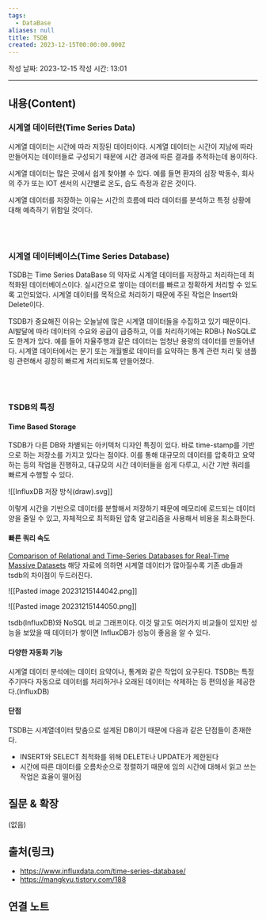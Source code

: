 ```yaml
---
tags:
  - DataBase
aliases: null
title: TSDB
created: 2023-12-15T00:00:00.000Z
---
```

작성 날짜: 2023-12-15
작성 시간: 13:01


----
## 내용(Content)

### 시계열 데이터란(Time Series Data)
시계열 데이터는 시간에 따라 저장된 데이터이다. 시계열 데이터는 시간이 지남에 따라 만들어지는 데이터들로 구성되기 때문에 시간 경과에 따른 결과를 추적하는데 용이하다.

시계열 데이터는 많은 곳에서 쉽게 찾아볼 수 있다. 예를 들면 환자의 심장 박동수, 회사의 주가 또는 IOT 센서의 시간별로 온도, 습도 측정과 같은 것이다.

시계열 데이터를 저장하는 이유는 시간의 흐름에 따라 데이터를 분석하고 특정 상황에 대해 예측하기 위함일 것이다.

<br></br>
### 시계열 데이터베이스(Time Series Database)
TSDB는 Time Series DataBase 의 약자로 시계열 데이터를 저장하고 처리하는데 최적화된 데이터베이스이다. 실시간으로 쌓이는 데이터를 빠르고 정확하게 처리할 수 있도록 고안되었다. 시계열 데이터를 목적으로 처리하기 때문에 주된 작업은 Insert와 Delete이다.

TSDB가 중요해진 이유는 오늘날에 많은 시계열 데이터들을 수집하고 있기 때문이다.  AI발달에 따라 데이터의 수요와 공급이 급증하고, 이를 처리하기에는 RDB나 NoSQL로도 한계가 있다.
예를 들어 자율주행과 같은 데이터는 엄청난 용량의 데이터를 만들어낸다.  시계열 데이터에서는 분기 또는 개월별로 데이터를 요약하는 통계 관련 처리 및 샘플링 관련해서 굉장히 빠르게 처리되도록 만들어졌다.

<br></br>
### TSDB의 특징

#### Time Based Storage
TSDB가 다른 DB와 차별되는 아키텍처 디자인 특징이 있다. 바로 time-stamp를 기반으로 하는 저장소를 가지고 있다는 점이다. 이를 통해 대규모의 데이터를 압축하고 요약하는 등의 작업을 진행하고, 대규모의 시간 데이터들을 쉽게 다루고, 시간 기반 쿼리를 빠르게 수행할 수 있다.

![[InfluxDB 저장 방식(draw).svg]]

이렇게 시간을 기반으로 데이터를 분할해서 저장하기 때문에 메모리에 로드되는 데이터 양을 줄일 수 있고, 자체적으로 최적화된 압축 알고리즘을 사용해서 비용을 최소화한다.

#### 빠른 쿼리 속도

[Comparison of Relational and Time-Series Databases for Real-Time Massive Datasets](https://bib.irb.hr/datoteka/1015968.06_cts_5558.pdf) 해당 자료에 의하면 시계열 데이터가 많아질수록 기존 db들과 tsdb의 차이점이 두드러진다.

![[Pasted image 20231215144042.png]]

![[Pasted image 20231215144050.png]]


tsdb(InfluxDB)와 NoSQL 비교 그래프이다. 이것 말고도 여러가지 비교들이 있지만 성능을 보았을 때 데이터가 쌓이면 InfluxDB가 성능이 좋음을 알 수 있다.

#### 다양한 자동화 기능

시계열 데이터 분석에는 데이터 요약이나, 통계와 같은 작업이 요구된다. TSDB는 특정 주기마다 자동으로 데이터를 처리하거나 오래된 데이터는 삭제하는 등 편의성을 제공한다.(InfluxDB)

#### 단점

TSDB는 시계열데이터 맞춤으로 설계된 DB이기 때문에 다음과 같은 단점들이 존재한다.

- INSERT와 SELECT 최적화를 위해 DELETE나 UPDATE가 제한된다
- 시간에 따른 데이터를 오름차순으로 정렬하기 때문에 임의 시간에 대해서 읽고 쓰는 작업은 효율이 떨어짐

## 질문 & 확장

(없음)

## 출처(링크)
- https://www.influxdata.com/time-series-database/
- https://mangkyu.tistory.com/188

## 연결 노트










